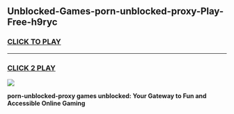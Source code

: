 
## Unblocked-Games-porn-unblocked-proxy-Play-Free-h9ryc
<h3>
<a href="https://premium76.site?title=porn-unblocked-proxy&ref=10A">CLICK TO PLAY</a></h3>
<hr>

<h3>
<a href="https://premium76.site?title=porn-unblocked-proxy&ref=10A">CLICK 2 PLAY</a>
  
</h3>

<a href="https://premium76.site?title=porn-unblocked-proxy&ref=10A"><img src="https://clearcache.store/games.png"></a>


**porn-unblocked-proxy games unblocked: Your Gateway to Fun and Accessible Online Gaming**
